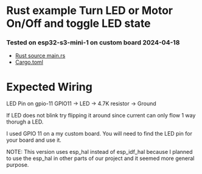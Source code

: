 # Rust example Turn LED or Motor On/Off and toggle LED state
### Tested on esp32-s3-mini-1 on custom board 2024-04-18

- [Rust source main.rs](src/main.rs)
- [Cargo.toml](Cargo.toml)

# Expected Wiring
  LED Pin on gpio-11
  GPIO11 ->  LED ->  4.7K resistor -> Ground

  
  If LED does not blink try flipping it around since 
  current can only flow 1 way thorugh a LED.


  I used GPIO 11 on a my custom board.  You will need to find the 
  LED pin for your board and use it. 


NOTE: This version uses esp_hal instead of esp_idf_hal because I planned to use the esp_hal in other parts of our project and it seemed more general purpose. 